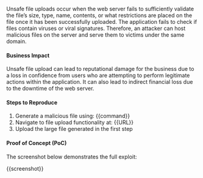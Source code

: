 Unsafe file uploads occur when the web server fails to sufficiently validate the file’s size, type, name, contents, or what restrictions are placed on the file once it has been successfully uploaded. The application fails to check if files contain viruses or viral signatures. Therefore, an attacker can host malicious files on the server and serve them to victims under the same domain.

#### Business Impact

Unsafe file upload can lead to reputational damage for the business due to a loss in confidence from users who are attempting to perform legitimate actions within the application. It can also lead to indirect financial loss due to the downtime of  the web server.

#### Steps to Reproduce

1. Generate a malicious file using: {{command}}
1. Navigate to file upload functionality at: {{URL}}
1. Upload the large file generated in the first step

#### Proof of Concept (PoC)

The screenshot below demonstrates the full exploit:

{{screenshot}}

